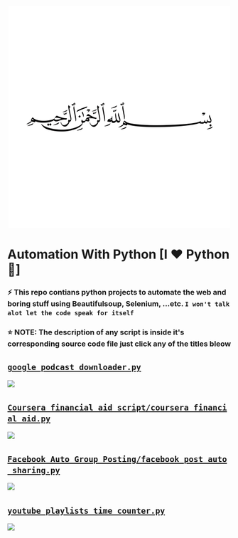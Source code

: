 <p align="center"> 
<img src="Preview/allah.png" height=500 width=500/>
</p>

# Automation With Python [I ❤ Python 🐍]
### ⚡ This repo contians python projects to automate the web and boring stuff using Beautifulsoup, Selenium, ...etc. `I won't talk alot let the code speak for itself`
### ⭐ **NOTE:** The description of any script is inside it's corresponding source code file just click any of the titles bleow

[`google_podcast_downloader.py`](https://github.com/karimelgazar/py_automate/blob/master/google_podcast_downloader.py)
---
![](Preview/pod.gif)


[`Coursera_financial_aid_script/coursera_financial_aid.py`](https://github.com/karimelgazar/py_automate/blob/master/Coursera_financial_aid_script/coursera_financial_aid.py)
---
![](Preview/cfa.gif)


[`Facebook_Auto_Group_Posting/facebook_post_auto_sharing.py`](https://github.com/karimelgazar/py_automate/blob/master/Facebook_Auto_Group_Posting/facebook_post_auto_sharing.py)
---
![](Preview/fb.gif)


[`youtube_playlists_time_counter.py`](https://github.com/karimelgazar/py_automate/blob/master/youtube_playlists_time_counter.py)
---
![](Preview/youtube.gif)
